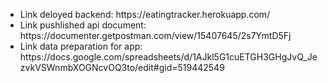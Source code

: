 <ul>
  <li>Link deloyed backend: https://eatingtracker.herokuapp.com/</li>
  <li>Link pushlished api document: https://documenter.getpostman.com/view/15407645/2s7YmtD5Fj </li>
  <li>Link data preparation for app: https://docs.google.com/spreadsheets/d/1AJkl5G1cuETGH3GHgJvQ_JezvkVSWnmbXOGNcvOQ3to/edit#gid=519442549 </li>
  </ul>
